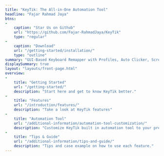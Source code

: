 ```yaml
---
title: "KeyTik: The All-in-One Automation Tool"
headline: "Fajar Rahmad Jaya"
btns:
-
    caption: "Star Us on Github"
    url: "https://github.com/Fajar-RahmadJaya/KeyTik"
    type: "regular"
-
    caption: "Download"
    url: "/getting-started/installation/"
    type: "outline"
summary: "GUI-Based Keyboard Remapper with Profiles, Auto Clicker, Screen Clicker, Multiple Files Opener, AutoHotkey Script Manager and More."
displaySummary: true
layout: "layouts/front-page.html"
overview:
-
    title: "Getting Started"
    url: "/getting-started/"
    description: "Start here and get to know KeyTik better."
-
    title: "Features"
    url: "/introduction/features/"
    description: "Take a look at KeyTik features"
-
    title: "Automation Tool"
    url: "/additional-information/automation-tool-customization/"
    description: "Customize KeyTik built in automation tool to your preferences."
-
    title: "Tips & Guide"
    url: "/additional-information/tips-and-guide/"
    description: "Tips and case example on how to use each feature."
---
```

